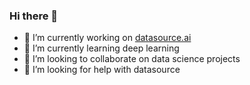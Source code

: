 ### Hi there 👋

- 🔭 I’m currently working on [datasource.ai](https://www.datasource.ai "DataSource's Homepage")
- 🌱 I’m currently learning deep learning
- 👯 I’m looking to collaborate on data science projects
- 🤔 I’m looking for help with datasource
